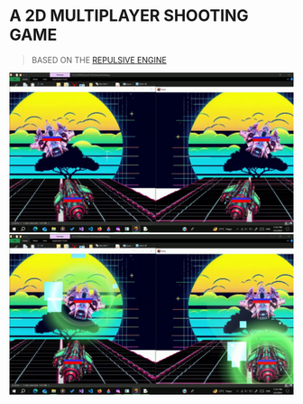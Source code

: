 # A 2D MULTIPLAYER SHOOTING GAME 
> BASED ON THE [REPULSIVE ENGINE](https://github.com/Pikselas/Repulsive-Engine)

![game view](https://raw.githubusercontent.com/Pikselas/Pikselas/main/vlcsnap-2024-03-25-13h02m04s498.png)
![game view shield](https://github.com/Pikselas/Pikselas/blob/main/vlcsnap-2024-03-25-13h02m36s144.png)
